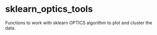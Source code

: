 # sklearn_optics_tools
Functions to work with sklearn OPTICS algorithm to plot and cluster the data.
